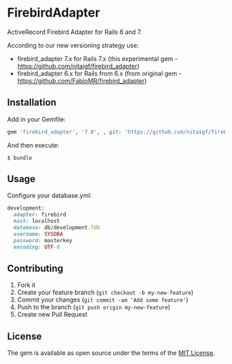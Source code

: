# FirebirdAdapter

ActiveRecord Firebird Adapter for Rails 6 and 7.

According to our new versioning strategy use:
- firebird_adapter 7.x for Rails 7.x (this experimental gem - https://github.com/nitaigf/firebird_adapter)
- firebird_adapter 6.x for Rails from 6.x (from original gem - https://github.com/FabioMR/firebird_adapter)

## Installation

Add in your Gemfile:

```ruby
gem 'firebird_adapter', '7.0', , git: 'https://github.com/nitaigf/firebird_adapter'
```


And then execute:

    $ bundle

## Usage

Configure your database.yml:

```ruby
development:
  adapter: firebird
  host: localhost
  database: db/development.fdb
  username: SYSDBA
  password: masterkey
  encoding: UTF-8
```

## Contributing

1. Fork it
2. Create your feature branch (`git checkout -b my-new-feature`)
3. Commit your changes (`git commit -am 'Add some feature'`)
4. Push to the branch (`git push origin my-new-feature`)
5. Create new Pull Request

## License

The gem is available as open source under the terms of the [MIT License](https://opensource.org/licenses/MIT).
